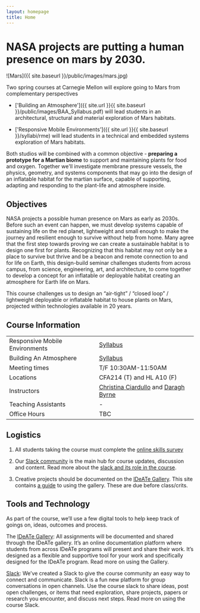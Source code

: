 ```yaml
---
layout: homepage
title: Home
---
```



# NASA projects are putting a human presence on mars by 2030.

![Mars]({{ site.baseurl }}/public/images/mars.jpg)
<br />

Two spring courses at Carnegie Mellon will explore going to Mars from complementary perspectives 

* ['Building an Atmosphere']({{ site.url }}{{ site.baseurl }}/public/images/BAA_Syllabus.pdf) will lead students in an architectural, structural and material exploration of Mars habitats. 

* ['Responsive Mobile Environments']({{ site.url }}{{ site.baseurl }}/syllabi/rme) will lead students in a technical and embedded systems exploration of Mars habitats.

Both studios will be combined with a common objective - __preparing a prototype for a Martian biome__ to support and maintaining plants for food and oxygen. Together we'll investigate membrane pressure vessels, the physics, geometry, and systems components that may go into the design of an inflatable habitat for the martian surface, capable of supporting, adapting and responding to the plant-life and atmosphere inside.


## Objectives

NASA projects a possible human presence on Mars as early as 2030s. Before such an event can happen, we must develop systems capable of sustaining life on the red planet, lightweight and small enough to make the journey and resilient enough to survive without help from home. Many agree that the first step towards proving we can create a sustainable habitat is to design one first for plants. Recognizing that this habitat may not only be a place to survive but thrive and be a beacon and remote connection to and for life on Earth, this design-build seminar challenges students from across campus, from science, engineering, art, and architecture, to come together to develop a concept for an inflatable or deployable habitat creating an atmosphere for Earth life on Mars. 

This course challenges us to design an “air-tight” / “closed loop” / lightweight deployable or inflatable habitat to house plants on Mars, projected within technologies available in 20 years.

## Course Information

<table>
	
  <tr>
    <td>Responsive Mobile Environments</td>
    <td><a href="{{ site.url }}{{ site.baseurl }}/syllabi/rme">Syllabus</a></td>
  </tr>

  <tr>
    <td>Building An Atmosphere</td>
    <td><a href="{{ site.url }}{{ site.baseurl }}/public/images/BAA_Syllabus.pdf">Syllabus</a></td>
  </tr>
	
	
  <tr>
    <td>Meeting times</td>
    <td>T/F 10:30AM-11:50AM</td>
  </tr>
  <tr>
    <td>Locations</td>
    <td>CFA214 (T) and HL A10 (F)</td>
  </tr>

  <tr>
    <td>Instructors</td>
    <td>
		<a href="https://www.linkedin.com/in/christina-ciardullo-42417913">Christina Ciardullo</a> and
		<a href="http://daraghbyrne.me">Daragh Byrne</a>
	</td>
  </tr>
  <tr>
    <td>Teaching Assistants</td>
    <td>-</td>
  </tr>
  <tr>
    <td>Office Hours</td>
    <td>TBC</td>
  </tr>



</table>


## Logistics

1. All students taking the course must complete the [online skills survey]()

3. Our [Slack community]({{site.slack}}) is the main hub for course updates, discussion and content. Read more about the [slack and its role in the course](/marsstudio/tech/collaboration/2015/11/13/using-slack/).

2. Creative projects should be documented on the [IDeATe Gallery](http://ideate.xsead.cmu.edu/gallery/). This site contains [a guide](/marsstudio/tech/formats/update/2015/11/11/the-ideate-gallery/) to using the gallery. These are due before class/crits. 
		 	 		


## Tools and Technology

As part of the course, we’ll use a few digital tools to help keep track of goings on, ideas, outcomes and process. 

The [IDeATe Gallery](http://ideate.xsead.cmu.edu): All assignments will be documented and shared through the IDeATe gallery. It’s an online documentation platform where students from across IDeATe programs will present and share their work.  It’s designed as a flexible and supportive tool for your work and specifically designed for the IDeATe program. Read more on using the Gallery.

[Slack]({{site.slack}}): We’ve created a Slack to give the course community an easy way to connect and communicate. Slack is a fun new platform for group conversations in open channels. 
Use the course slack to share ideas, post open challenges, or items that need exploration, share projects, papers or research you encounter, and discuss next steps. Read more on using the course Slack.

